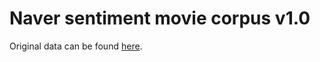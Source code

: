 # Naver sentiment movie corpus v1.0

Original data can be found [here](https://github.com/e9t/nsmc).
